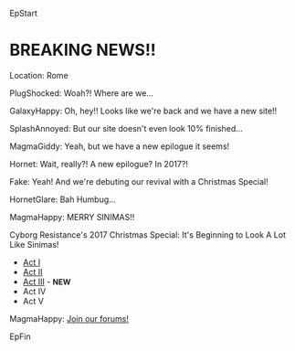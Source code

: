 EpStart

<div class="narration">
  <h1>BREAKING NEWS!!</h1>
</div>

Location: Rome

PlugShocked: Woah?! Where are we...

GalaxyHappy: Oh, hey!! Looks like we're back and we have a new site!!

SplashAnnoyed: But our site doesn't even look 10% finished...

MagmaGiddy: Yeah, but we have a new epilogue it seems!

Hornet: Wait, really?! A new epilogue? In 2017?!

Fake: Yeah! And we're debuting our revival with a Christmas Special!

HornetGlare: Bah Humbug...

MagmaHappy: MERRY SINIMAS!!


<div class="narration">
  Cyborg Resistance's 2017 Christmas Special: It's Beginning to Look A Lot Like Sinimas!
  <ul>
    <li><a href="CR_XMAS_2017_ACT_I.html">Act I</a></li> 
    <li><a href="CR_XMAS_2017_ACT_II.html">Act II</a></li>
    <li><a href="CR_XMAS_2017_ACT_III.html">Act III</a> - <b><font size="2">NEW</font></b></li> 
    <li>Act IV</li>
    <li>Act V</li>
  </ul>
</div>

MagmaHappy: [Join our forums!](http://cyborgresistance.proboards.com/)

EpFin

<script src="assets/js/EpFormatter.js"></script>